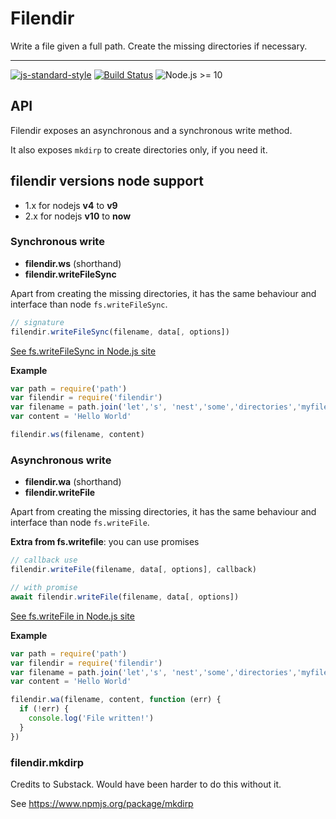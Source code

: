 Filendir
========
Write a file given a full path. Create the missing directories if necessary.

-----------

[![js-standard-style](https://img.shields.io/badge/code%20style-standard-brightgreen.svg?style=flat)](https://github.com/feross/standard)
[![Build Status](https://travis-ci.org/AoDev/Filendir.svg)](https://travis-ci.org/AoDev/Filendir)
![Node.js >= 10](https://img.shields.io/badge/nodejs-%3E%3D%2010-brightgreen)

API
----
Filendir exposes an asynchronous and a synchronous write method.

It also exposes `mkdirp` to create directories only, if you need it.

## filendir versions node support

* 1.x for nodejs __v4__ to __v9__
* 2.x for nodejs __v10__ to __now__

### Synchronous write
* __filendir.ws__ (shorthand)
* __filendir.writeFileSync__

Apart from creating the missing directories,
it has the same behaviour and interface than node `fs.writeFileSync`.

```js
// signature
filendir.writeFileSync(filename, data[, options])
```

[See fs.writeFileSync in Node.js site](https://nodejs.org/api/fs.html#fs_fs_writefilesync_filename_data_options)


**Example**

```js
var path = require('path')
var filendir = require('filendir')
var filename = path.join('let','s', 'nest','some','directories','myfile.txt')
var content = 'Hello World'

filendir.ws(filename, content)
```

### Asynchronous write
* __filendir.wa__ (shorthand)
* __filendir.writeFile__

Apart from creating the missing directories,
it has the same behaviour and interface than node `fs.writeFile`.

__Extra from fs.writefile__: you can use promises

```js
// callback use
filendir.writeFile(filename, data[, options], callback)
```

```js
// with promise
await filendir.writeFile(filename, data[, options])
```

[See fs.writeFile in Node.js site](https://nodejs.org/api/fs.html#fs_fs_writefile_filename_data_options_callback)

**Example**

```js
var path = require('path')
var filendir = require('filendir')
var filename = path.join('let','s', 'nest','some','directories','myfile.txt')
var content = 'Hello World'

filendir.wa(filename, content, function (err) {
  if (!err) {
    console.log('File written!')
  }
})
```

### filendir.mkdirp

Credits to Substack. Would have been harder to do this without it.

See https://www.npmjs.org/package/mkdirp
